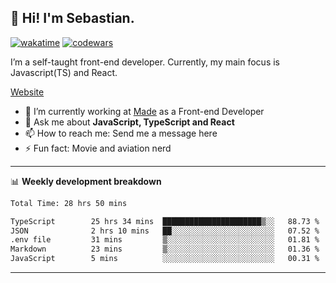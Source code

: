 ## 👋 Hi! I'm Sebastian.

[![wakatime](https://wakatime.com/badge/user/df0036c6-328a-4a39-be9b-e49417ed22a1.svg)](https://wakatime.com/@df0036c6-328a-4a39-be9b-e49417ed22a1)
[![codewars](https://www.codewars.com/users/sebavuye/badges/small)](https://www.codewars.com/users/sebavuye)

I’m a self-taught front-end developer. Currently, my main focus is Javascript(TS) and React.

[Website](https://sebastianvuye.be)

- 🔭 I’m currently working at [Made](https://made.be/) as a Front-end Developer
- 💬 Ask me about **JavaScript, TypeScript and React**
- 📫 How to reach me: Send me a message here
- ⚡ Fun fact: Movie and aviation nerd

-------

📊 **Weekly development breakdown**

<!--START_SECTION:waka-->

```txt
Total Time: 28 hrs 50 mins

TypeScript        25 hrs 34 mins  ██████████████████████▒░░   88.73 %
JSON              2 hrs 10 mins   ██░░░░░░░░░░░░░░░░░░░░░░░   07.52 %
.env file         31 mins         ▒░░░░░░░░░░░░░░░░░░░░░░░░   01.81 %
Markdown          23 mins         ▒░░░░░░░░░░░░░░░░░░░░░░░░   01.36 %
JavaScript        5 mins          ░░░░░░░░░░░░░░░░░░░░░░░░░   00.31 %
```

<!--END_SECTION:waka-->
-------
